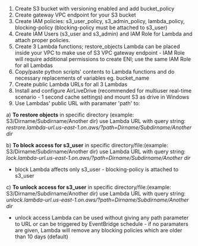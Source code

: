 1. Create S3 bucket with versioning enabled and add bucket_policy
2. Create gateway VPC endpoint for your S3 bucket
3. Create IAM policies: s3_user_policy, s3_admin_policy, lambda_policy, blocking-policy (blocking-policy must be attached to s3_user)
4. Create IAM Users (s3_user and s3_admin) and IAM Role for Lambda and attach proper policies.
5. Create 3 Lambda functions; restore_objects Lambda can be placed inside your VPC to make use of S3 VPC gateway endpoint - IAM Role will require additional permissions to create ENI; use the same IAM Role for all Lambdas
6. Copy/paste python scripts' contents to Lambda functions and do necessary replacements of variables eg. bucket_name
7. Create public Lambda URLs for all 3 Lambdas
8. Install and configure AirLiveDrive (recommended for multiuser real-time scenario - 1 second cache settings) and mount S3 as drive in Windows
9. Use Lambdas' public URL with paramater 'path' to:

  a) **To restore objects** in specific directory (example: S3/Dirname/Subdirname/Another dir) use Lambda URL with query string: 
  _restrore.lambda-url.us-east-1.on.aws/?path=Dirname/Subdirname/Another dir_

  b) **To block access for s3_user** in specific directory/file:(example: S3/Dirname/Subdirname/Another dir) use Lambda URL with query string: 
  _lock.lambda-url.us-east-1.on.aws/?path=Dirname/Subdirname/Another dir_
  * block Lambda affects only s3_user - blocking-policy is attached to s3_user

  c) **To unlock access for s3_user** in specific directory/file:(example: S3/Dirname/Subdirname/Another dir) use Lambda URL with query string: 
  _unlock.lambda-url.us-east-1.on.aws/?path=Dirname/Subdirname/Another dir_
  * unlock access Lambda can be used without giving any path parameter to URL or can be triggered by EventBridge schedule - if no paramaters are given, Lambda will remove any blocking policies which are older than 10 days (default)
